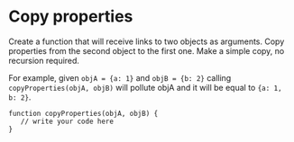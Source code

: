 # Copy properties
 Create a function that will receive links to two objects as arguments. Copy properties from the second object to the first one. Make a simple copy, no recursion required.

For example, given `objA = {a: 1}` and `objB = {b: 2}` calling `copyProperties(objA, objB)` will pollute objA and it will be equal to `{a: 1, b: 2}`.

```
function copyProperties(objA, objB) {
   // write your code here
}
```
